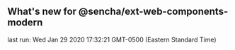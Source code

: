 ## What's new for @sencha/ext-web-components-modern

last run: Wed Jan 29 2020 17:32:21 GMT-0500 (Eastern Standard Time)
